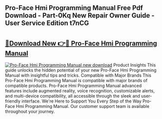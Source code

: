 ## Pro-Face Hmi Programming Manual Free Pdf Download - Part-0Kq New Repair Owner Guide - User Service Edition t7nCG

# <h2><a href="http://cf21934.oget.top/?id=Pro-Face+Hmi+Programming+Manual">🔗Download New 👉🔴 Pro-Face Hmi Programming Manual</a></h2>

[![Pro-Face Hmi Programming Manual new download](https://i.imgur.com/5g1atiW.png)](http://cf21934.oget.top/?id=Pro-Face+Hmi+Programming+Manual)
Product Insights This guide unlocks the hidden potential of your new Pro-Face Hmi Programming Manual with insightful tips and tricks. Compatible with Major Brands This Pro-Face Hmi Programming Manual is compatible with major brands of compatible products. Pro-Face Hmi Programming Manual advanced features include augmented reality, voice recognition, customizable alerts, and multi-device compatibility, all accessible through the sleek and user-friendly interface. We're Here to Support You Every Step of the Way Pro-Face Hmi Programming Manual. Our customer support team is available throughout your journey.
